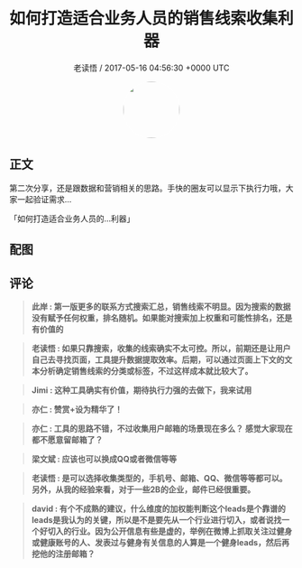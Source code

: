 <h1 align="center">如何打造适合业务人员的销售线索收集利器</h1>
<p align="center">
    <a>老读悟 / 2017-05-16 04:56:30 &#43;0000 UTC</a>
</p>

<div align="center">
    <img src="https://images.zsxq.com/FgoqT90lvOjrtXqRdrtIx-oXkBDm?e=1590940799&amp;token=kIxbL07-8jAj8w1n4s9zv64FuZZNEATmlU_Vm6zD:ehx6pJfFI-vmVUCd-rBh_YAML8I=" width="100" height="100" style="border:1px solid;border-radius:50%; color:#ffffff"/>
</div>

## 正文

<div>
 第二次分享，还是跟数据和营销相关的思路。手快的圈友可以显示下执行力哦，大家一起验证需求...

「如何打造适合业务人员的...利器」
</div>

## 配图
<div class="image" align="center">

</div>

## 评论

<div align="left">
<div>

<blockquote >
<span> <strong>此岸 : 第一版更多的联系方式搜索汇总，销售线索不明显。因为搜索的数据没有赋予任何权重，排名随机。如果能对搜索加上权重和可能性排名，还是有价值的 </strong></span>
</blockquote>

<blockquote >
<span> <strong>老读悟 : 如果只靠搜索，收集的线索确实不太可控。所以，前期还是让用户自己去寻找页面，工具提升数据提取效率。后期，可以通过页面上下文的文本分析确定销售线索的分类或标签，不过这样成本就比较大了。 </strong></span>
</blockquote>

<blockquote >
<span> <strong>Jimi : 这种工具确实有价值，期待执行力强的去做下，我来试用 </strong></span>
</blockquote>

<blockquote >
<span> <strong>亦仁 : 赞赏&#43;设为精华了！ </strong></span>
</blockquote>

<blockquote >
<span> <strong>亦仁 : 工具的思路不错，不过收集用户邮箱的场景现在多么？ 感觉大家现在都不愿意留邮箱了？ </strong></span>
</blockquote>

<blockquote >
<span> <strong>梁文斌 : 应该也可以换成QQ或者微信等等 </strong></span>
</blockquote>

<blockquote >
<span> <strong>老读悟 : 是可以选择收集类型的，手机号、邮箱、QQ、微信等等都可以。另外，从我的经验来看，对于一些2B的企业，邮件已经很重要。 </strong></span>
</blockquote>

<blockquote >
<span> <strong>david : 有个不成熟的建议，什么维度的加权能判断这个leads是个靠谱的leads是我认为的关键，所以是不是要先从一个行业进行切入，或者说找一个好切入的行业。因为公开信息有些是虚的，举例在微博上抓取关注过健身或健康账号的人、发表过与健身有关信息的人算是一个健身leads，然后再挖他的注册邮箱？ </strong></span>
</blockquote>

</div>
</div>